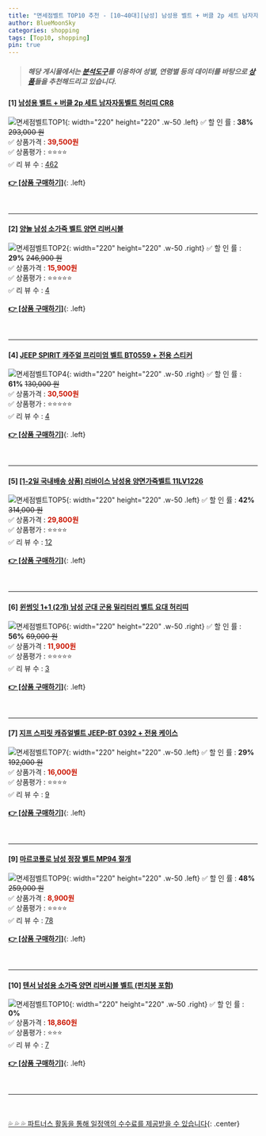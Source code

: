 ```yaml
---
title: "면세점벨트 TOP10 추천 - [10~40대][남성] 남성용 벨트 + 버클 2p 세트 남자자동벨트 허리띠 CR8"
author: BlueMoonSky
categories: shopping
tags: [Top10, shopping]
pin: true
---
```


> ##### 해당 게시물에서는 [**분석도구**](https://itemscout.io/)를 이용하여 **성별**, **연령별** 등의 데이터를 바탕으로 [**상품**](https://link.coupang.com/a/baae76)들을 추천해드리고 있습니다.

#### [1] [남성용 벨트 + 버클 2p 세트 남자자동벨트 허리띠 CR8](https://link.coupang.com/re/AFFSDP?lptag=AF5964186&subid=bluemoonsky6999&pageKey=4868102336&traceid=V0-153&itemId=18177921533&vendorItemId=85327044583)
![면세점벨트TOP1](https://thumbnail10.coupangcdn.com/thumbnails/remote/230x230ex/image/vendor_inventory/a20b/d0cb1889066c32eb122993f183a7e5559cf50fa0f15a50e43cf591f70770.jpg){: width="220" height="220" .w-50 .left}
✅ 할 인 률 : **38%** ~~<del class="base-price"> 293,000  </del>원~~<br>
✅ 상품가격 : <span style="color:#cb1400"> **39,500원** </span><br>
✅ 상품평가 : ⭐⭐⭐⭐<br>
✅ 리 뷰 수 : [462](https://link.coupang.com/re/AFFSDP?lptag=AF5964186&subid=bluemoonsky6999&pageKey=4868102336&traceid=V0-153&itemId=18177921533&vendorItemId=85327044583)<br>
<br>
[**👉  [상품 구매하기]**](https://link.coupang.com/re/AFFSDP?lptag=AF5964186&subid=bluemoonsky6999&pageKey=4868102336&traceid=V0-153&itemId=18177921533&vendorItemId=85327044583){: .left}
<br>
<br>
<br>

***

#### [2] [양놀 남성 소가죽 벨트 양면 리버시블](https://link.coupang.com/re/AFFSDP?lptag=AF5964186&subid=bluemoonsky6999&pageKey=6817850586&traceid=V0-153&itemId=16149695790&vendorItemId=83345476813)
![면세점벨트TOP2](https://thumbnail7.coupangcdn.com/thumbnails/remote/230x230ex/image/vendor_inventory/785a/6cfaaec90360648ab2accaf30353d417687b4dc99eda62b9e16688505a58.jpg){: width="220" height="220" .w-50 .right}
✅ 할 인 률 : **29%** ~~<del class="base-price"> 246,900  </del>원~~<br>
✅ 상품가격 : <span style="color:#cb1400"> **15,900원** </span><br>
✅ 상품평가 : ⭐⭐⭐⭐⭐<br>
✅ 리 뷰 수 : [4](https://link.coupang.com/re/AFFSDP?lptag=AF5964186&subid=bluemoonsky6999&pageKey=6817850586&traceid=V0-153&itemId=16149695790&vendorItemId=83345476813)<br>
<br>
[**👉  [상품 구매하기]**](https://link.coupang.com/re/AFFSDP?lptag=AF5964186&subid=bluemoonsky6999&pageKey=6817850586&traceid=V0-153&itemId=16149695790&vendorItemId=83345476813){: .left}
<br>
<br>
<br>

***

#### [4] [JEEP SPIRIT 캐주얼 프리미엄 벨트 BT0559 + 전용 스티커](https://link.coupang.com/re/AFFSDP?lptag=AF5964186&subid=bluemoonsky6999&pageKey=7279205879&traceid=V0-153&itemId=18581108632&vendorItemId=85717743560)
![면세점벨트TOP4](https://thumbnail10.coupangcdn.com/thumbnails/remote/230x230ex/image/vendor_inventory/1a19/c6de7c78413db4df174d3880bc8a6dc7d66dbf5c1bdcb063ed847e5f8e93.jpg){: width="220" height="220" .w-50 .right}
✅ 할 인 률 : **61%** ~~<del class="base-price"> 130,000  </del>원~~<br>
✅ 상품가격 : <span style="color:#cb1400"> **30,500원** </span><br>
✅ 상품평가 : ⭐⭐⭐⭐⭐<br>
✅ 리 뷰 수 : [4](https://link.coupang.com/re/AFFSDP?lptag=AF5964186&subid=bluemoonsky6999&pageKey=7279205879&traceid=V0-153&itemId=18581108632&vendorItemId=85717743560)<br>
<br>
[**👉  [상품 구매하기]**](https://link.coupang.com/re/AFFSDP?lptag=AF5964186&subid=bluemoonsky6999&pageKey=7279205879&traceid=V0-153&itemId=18581108632&vendorItemId=85717743560){: .left}
<br>
<br>
<br>

***

#### [5] [[1-2일 국내배송 상품] 리바이스 남성용 양면가죽벨트 11LV1226](https://link.coupang.com/re/AFFSDP?lptag=AF5964186&subid=bluemoonsky6999&pageKey=6477439885&traceid=V0-153&itemId=14163801354&vendorItemId=81410055869)
![면세점벨트TOP5](https://thumbnail8.coupangcdn.com/thumbnails/remote/230x230ex/image/vendor_inventory/2891/9b1a22bca987717db3d57b3f33127f3cdf58bb82dc2e0e98ab6094156766.jpg){: width="220" height="220" .w-50 .left}
✅ 할 인 률 : **42%** ~~<del class="base-price"> 314,000  </del>원~~<br>
✅ 상품가격 : <span style="color:#cb1400"> **29,800원** </span><br>
✅ 상품평가 : ⭐⭐⭐⭐<br>
✅ 리 뷰 수 : [12](https://link.coupang.com/re/AFFSDP?lptag=AF5964186&subid=bluemoonsky6999&pageKey=6477439885&traceid=V0-153&itemId=14163801354&vendorItemId=81410055869)<br>
<br>
[**👉  [상품 구매하기]**](https://link.coupang.com/re/AFFSDP?lptag=AF5964186&subid=bluemoonsky6999&pageKey=6477439885&traceid=V0-153&itemId=14163801354&vendorItemId=81410055869){: .left}
<br>
<br>
<br>

***

#### [6] [윈썸잇 1+1 (2개) 남성 군대 군용 밀리터리 벨트 요대 허리띠](https://link.coupang.com/re/AFFSDP?lptag=AF5964186&subid=bluemoonsky6999&pageKey=6540703712&traceid=V0-153&itemId=14561151233&vendorItemId=81803424739)
![면세점벨트TOP6](https://thumbnail9.coupangcdn.com/thumbnails/remote/230x230ex/image/vendor_inventory/cdfe/679e2f8c195bc230c1769ba9d22abf661da16d9e80fad26596d33670902e.png){: width="220" height="220" .w-50 .right}
✅ 할 인 률 : **56%** ~~<del class="base-price"> 69,000  </del>원~~<br>
✅ 상품가격 : <span style="color:#cb1400"> **11,900원** </span><br>
✅ 상품평가 : ⭐⭐⭐⭐⭐<br>
✅ 리 뷰 수 : [3](https://link.coupang.com/re/AFFSDP?lptag=AF5964186&subid=bluemoonsky6999&pageKey=6540703712&traceid=V0-153&itemId=14561151233&vendorItemId=81803424739)<br>
<br>
[**👉  [상품 구매하기]**](https://link.coupang.com/re/AFFSDP?lptag=AF5964186&subid=bluemoonsky6999&pageKey=6540703712&traceid=V0-153&itemId=14561151233&vendorItemId=81803424739){: .left}
<br>
<br>
<br>

***

#### [7] [지프 스피릿 캐쥬얼벨트 JEEP-BT 0392 + 전용 케이스](https://link.coupang.com/re/AFFSDP?lptag=AF5964186&subid=bluemoonsky6999&pageKey=6614931460&traceid=V0-153&itemId=15015554166&vendorItemId=82238306907)
![면세점벨트TOP7](https://thumbnail8.coupangcdn.com/thumbnails/remote/230x230ex/image/vendor_inventory/e992/5813e9f2ddd340a12ca17639167dfe06bcc014f426076918d48c804eec3c.jpg){: width="220" height="220" .w-50 .left}
✅ 할 인 률 : **29%** ~~<del class="base-price"> 192,000  </del>원~~<br>
✅ 상품가격 : <span style="color:#cb1400"> **16,000원** </span><br>
✅ 상품평가 : ⭐⭐⭐⭐<br>
✅ 리 뷰 수 : [9](https://link.coupang.com/re/AFFSDP?lptag=AF5964186&subid=bluemoonsky6999&pageKey=6614931460&traceid=V0-153&itemId=15015554166&vendorItemId=82238306907)<br>
<br>
[**👉  [상품 구매하기]**](https://link.coupang.com/re/AFFSDP?lptag=AF5964186&subid=bluemoonsky6999&pageKey=6614931460&traceid=V0-153&itemId=15015554166&vendorItemId=82238306907){: .left}
<br>
<br>
<br>

***

#### [9] [마르코폴로 남성 정장 벨트 MP94 절개](https://link.coupang.com/re/AFFSDP?lptag=AF5964186&subid=bluemoonsky6999&pageKey=297809936&traceid=V0-153&itemId=714079637&vendorItemId=4898252079)
![면세점벨트TOP9](https://thumbnail10.coupangcdn.com/thumbnails/remote/230x230ex/image/retail/images/2019/06/05/15/3/ddcadd4e-fd09-4972-8c7c-64756209049b.jpg){: width="220" height="220" .w-50 .left}
✅ 할 인 률 : **48%** ~~<del class="base-price"> 259,000  </del>원~~<br>
✅ 상품가격 : <span style="color:#cb1400"> **8,900원** </span><br>
✅ 상품평가 : ⭐⭐⭐⭐<br>
✅ 리 뷰 수 : [78](https://link.coupang.com/re/AFFSDP?lptag=AF5964186&subid=bluemoonsky6999&pageKey=297809936&traceid=V0-153&itemId=714079637&vendorItemId=4898252079)<br>
<br>
[**👉  [상품 구매하기]**](https://link.coupang.com/re/AFFSDP?lptag=AF5964186&subid=bluemoonsky6999&pageKey=297809936&traceid=V0-153&itemId=714079637&vendorItemId=4898252079){: .left}
<br>
<br>
<br>

***

#### [10] [텐서 남성용 소가죽 양면 리버시블 벨트 (펀치봉 포함)](https://link.coupang.com/re/AFFSDP?lptag=AF5964186&subid=bluemoonsky6999&pageKey=7606101893&traceid=V0-153&itemId=20132650599&vendorItemId=85619671189)
![면세점벨트TOP10](https://thumbnail8.coupangcdn.com/thumbnails/remote/230x230ex/image/vendor_inventory/75e8/e0a3bd1e39e1cd886308835cbb812b9d15174c649ed82612bde9a3f64abe.png){: width="220" height="220" .w-50 .right}
✅ 할 인 률 : **0%** <br>
✅ 상품가격 : <span style="color:#cb1400"> **18,860원** </span><br>
✅ 상품평가 : ⭐⭐⭐<br>
✅ 리 뷰 수 : [7](https://link.coupang.com/re/AFFSDP?lptag=AF5964186&subid=bluemoonsky6999&pageKey=7606101893&traceid=V0-153&itemId=20132650599&vendorItemId=85619671189)<br>
<br>
[**👉  [상품 구매하기]**](https://link.coupang.com/re/AFFSDP?lptag=AF5964186&subid=bluemoonsky6999&pageKey=7606101893&traceid=V0-153&itemId=20132650599&vendorItemId=85619671189){: .left}
<br>
<br>
<br>

***
<br><br>[💦 💦 💦 파트너스 활동을 통해 일정액의 수수료를 제공받을 수 있습니다](https://link.coupang.com/a/baae76){: .center}